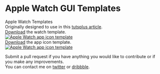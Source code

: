 # Apple Watch GUI Templates
Apple Watch Templates  
Originally designed to use in this [tutsplus article](http://webdesign.tutsplus.com/articles/designing-for-the-watch--cms-23818).  
[Download](https://github.com/ryanallen/appleWatch/raw/master/apple-watch-flat-template.psd) the watch template.  
[![Apple Watch app icon template](http://i.imgur.com/u9ZCqgP.png)](https://github.com/ryanallen/appleWatch/raw/master/apple-watch-flat-template.psd)  
[Download](https://github.com/ryanallen/appleWatch/raw/master/apple-watch-icons.psd) the app icon template.  
[![Apple Watch app icon template](http://i.imgur.com/4tlorW3.jpg)](https://github.com/ryanallen/appleWatch/raw/master/apple-watch-icons.psd)  

Submit a pull request if you have anything you would like to contribute or if you make any improvements.  
You can contact me on [twitter](https://twitter.com/ryanallen_com) or [dribbble](https://dribbble.com/ryanallen).
